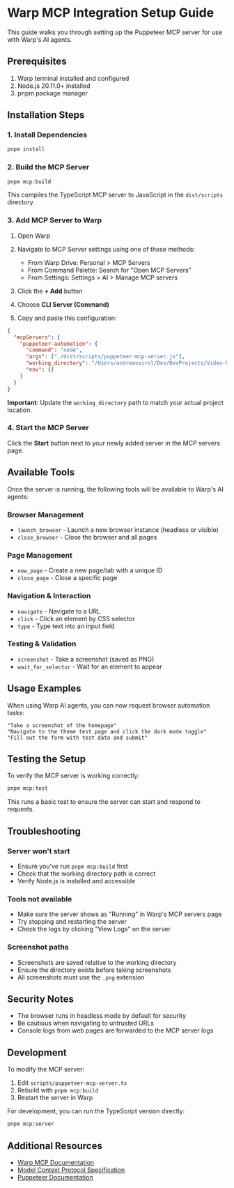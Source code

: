 # Warp MCP Integration Setup Guide

This guide walks you through setting up the Puppeteer MCP server for use with Warp's AI agents.

## Prerequisites

1. Warp terminal installed and configured
2. Node.js 20.11.0+ installed
3. pnpm package manager

## Installation Steps

### 1. Install Dependencies

```bash
pnpm install
```

### 2. Build the MCP Server

```bash
pnpm mcp:build
```

This compiles the TypeScript MCP server to JavaScript in the `dist/scripts` directory.

### 3. Add MCP Server to Warp

1. Open Warp
2. Navigate to MCP Server settings using one of these methods:
   - From Warp Drive: Personal > MCP Servers
   - From Command Palette: Search for "Open MCP Servers"
   - From Settings: Settings > AI > Manage MCP servers

3. Click the **+ Add** button
4. Choose **CLI Server (Command)**
5. Copy and paste this configuration:

```json
{
  "mcpServers": {
    "puppeteer-automation": {
      "command": "node",
      "args": ["./dist/scripts/puppeteer-mcp-server.js"],
      "working_directory": "/Users/andrewvoirol/Dev/DevProjects/Video-Prompt-Builder",
      "env": {}
    }
  }
}
```

**Important**: Update the `working_directory` path to match your actual project location.

### 4. Start the MCP Server

Click the **Start** button next to your newly added server in the MCP servers page.

## Available Tools

Once the server is running, the following tools will be available to Warp's AI agents:

### Browser Management
- `launch_browser` - Launch a new browser instance (headless or visible)
- `close_browser` - Close the browser and all pages

### Page Management
- `new_page` - Create a new page/tab with a unique ID
- `close_page` - Close a specific page

### Navigation & Interaction
- `navigate` - Navigate to a URL
- `click` - Click an element by CSS selector
- `type` - Type text into an input field

### Testing & Validation
- `screenshot` - Take a screenshot (saved as PNG)
- `wait_for_selector` - Wait for an element to appear

## Usage Examples

When using Warp AI agents, you can now request browser automation tasks:

```
"Take a screenshot of the homepage"
"Navigate to the theme test page and click the dark mode toggle"
"Fill out the form with test data and submit"
```

## Testing the Setup

To verify the MCP server is working correctly:

```bash
pnpm mcp:test
```

This runs a basic test to ensure the server can start and respond to requests.

## Troubleshooting

### Server won't start
- Ensure you've run `pnpm mcp:build` first
- Check that the working directory path is correct
- Verify Node.js is installed and accessible

### Tools not available
- Make sure the server shows as "Running" in Warp's MCP servers page
- Try stopping and restarting the server
- Check the logs by clicking "View Logs" on the server

### Screenshot paths
- Screenshots are saved relative to the working directory
- Ensure the directory exists before taking screenshots
- All screenshots must use the `.png` extension

## Security Notes

- The browser runs in headless mode by default for security
- Be cautious when navigating to untrusted URLs
- Console logs from web pages are forwarded to the MCP server logs

## Development

To modify the MCP server:

1. Edit `scripts/puppeteer-mcp-server.ts`
2. Rebuild with `pnpm mcp:build`
3. Restart the server in Warp

For development, you can run the TypeScript version directly:
```bash
pnpm mcp:server
```

## Additional Resources

- [Warp MCP Documentation](https://docs.warp.dev/knowledge-and-collaboration/mcp)
- [Model Context Protocol Specification](https://modelcontextprotocol.io/)
- [Puppeteer Documentation](https://pptr.dev/)

